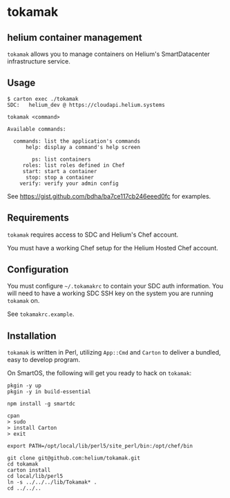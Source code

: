 # tokamak

## helium container management

`tokamak` allows you to manage containers on Helium's SmartDatacenter infrastructure service.

## Usage

```
$ carton exec ./tokamak
SDC:   helium_dev @ https://cloudapi.helium.systems

tokamak <command>

Available commands:

  commands: list the application's commands
      help: display a command's help screen

        ps: list containers
     roles: list roles defined in Chef
     start: start a container
      stop: stop a container
    verify: verify your admin config
```

See https://gist.github.com/bdha/ba7ce117cb246eeed0fc for examples.

## Requirements

`tokamak` requires access to SDC and Helium's Chef account.

You must have a working Chef setup for the Helium Hosted Chef account.

## Configuration

You must configure `~/.tokamakrc` to contain your SDC auth information. You will need to have a working SDC SSH key on the system you are running `tokamak` on.

See `tokamakrc.example`.

## Installation

`tokamak` is written in Perl, utilizing `App::Cmd` and `Carton` to deliver a bundled, easy to develop program.

On SmartOS, the following will get you ready to hack on `tokamak`:

```
pkgin -y up
pkgin -y in build-essential

npm install -g smartdc

cpan
> sudo
> install Carton
> exit

export PATH=/opt/local/lib/perl5/site_perl/bin:/opt/chef/bin

git clone git@github.com:helium/tokamak.git
cd tokamak
carton install
cd local/lib/perl5
ln -s ../../../lib/Tokamak* .
cd ../../..
```
